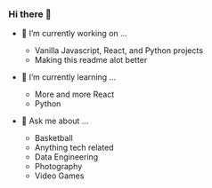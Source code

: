 ### Hi there 👋

<!--
**ptran12/ptran12** is a ✨ _special_ ✨ repository because its `README.md` (this file) appears on your GitHub profile.

Here are some ideas to get you started:

- 🔭 I’m currently working on ...
- 🌱 I’m currently learning ...
- 👯 I’m looking to collaborate on ...
- 🤔 I’m looking for help with ...
- 💬 Ask me about ...
- 📫 How to reach me: ...
- 😄 Pronouns: ...
- ⚡ Fun fact: ...
-->

- 🔭 I’m currently working on ...

    - Vanilla Javascript, React, and Python projects
    - Making this readme alot better 
    
- 🌱 I’m currently learning ...

    - More and more React
    - Python
    
- 💬 Ask me about ...

    - Basketball 
    - Anything tech related
    - Data Engineering 
    - Photography 
    - Video Games
 
